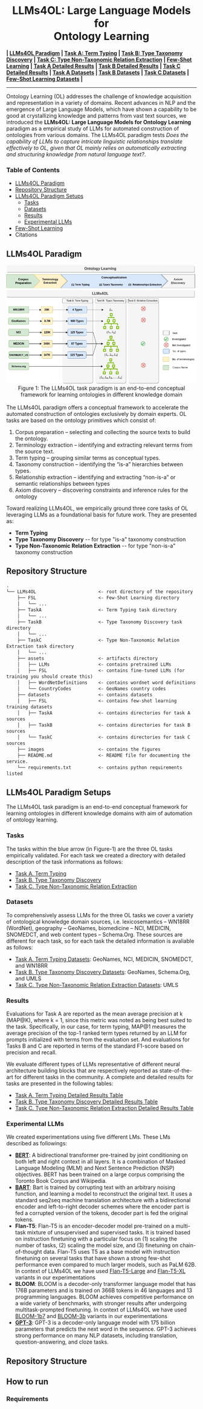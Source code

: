
<h1 align="center">LLMs4OL: Large Language Models for <br> Ontology Learning 
</h1>

**| [LLMs4OL Paradigm](./README.md#llms4ol-paradigm) | [Task A: Term Typing](./TaskA/README.md) | [Task B: Type Taxonomy Discovery](./TaskB/README.md) | [Task C: Type Non-Taxonomic Relation Extraction](./TaskC/README.md) | [Few-Shot Learning](./FSL/README.md) | [Task A Detailed Results](./TaskA/results/readme.md) | [Task B Detailed Results](./TaskB/results/readme.md) | [Task C Detailed Results](./TaskC/results/readme.md) | [Task A Datasets](./datasets/TaskA/README.md) | [Task B Datasets](./datasets/TaskB/README.md) | [Task C Datasets](./datasets/TaskC/README.md) | [Few-Shot Learning Datasets](./datasets/FSL/README.md) |**

--------------

Ontology Learning (OL) addresses the challenge of knowledge acquisition and representation  in a variety of domains. Recent advances in NLP and the emergence of Large Language Models, which have shown a capability to be good at crystallizing knowledge and patterns from vast text sources, we introduced the **LLMs4OL: Large Language Models for Ontology Learning** paradigm as a empirical study of LLMs for automated construction of ontologies from various domains.  The LLMs4OL paradigm tests *Does the capability of LLMs to capture intricate linguistic relationships translate effectively to OL, given that OL mainly relies on automatically extracting and structuring knowledge from natural language text?*.

### Table of Contents
- [LLMs4OL Paradigm](#llms4ol-paradigm)
- [Repository Structure](#repository-structure)
- [LLMs4OL Paradigm Setups](#llms4ol-paradigm-setups)
    - [Tasks](#tasks)
    - [Datasets](#datasets)
    - [Results](#results)
    - [Experimental LLMs](#experimental-llms)
- [Few-Shot Learning](#few-shot-learning)
- Citations


## LLMs4OL Paradigm
<div align="center"><img src="images/LLMs4OL.jpg" /></div>
<div align="center">Figure 1: The LLMs4OL task paradigm is an end-to-end conceptual framework for learning ontologies in different knowledge domain</div>

<br>
The LLMs4OL paradigm offers a conceptual framework to accelerate the automated construction of ontologies exclusively by domain experts. OL tasks are based on the ontology primitives which consist of:

1. Corpus preparation – selecting and collecting the source texts to build the ontology. 
2. Terminology extraction – identifying and extracting relevant terms from the source text.
3. Term typing – grouping similar terms as conceptual types. 
4. Taxonomy construction – identifying the “is-a” hierarchies between types.
5. Relationship extraction – identifying and extracting “non-is-a” or semantic relationships between types
6. Axiom discovery – discovering constraints and inference rules for the ontology

Toward realizing LLMs4OL, we empirically ground three core tasks of OL leveraging LLMs as a foundational basis for future work. They are presented as:

- **Term Typing**
- **Type Taxonomy Discovery** -- for type "is-a" taxonomy construction
- **Type Non-Taxonomic Relation Extraction** -- for type "non-is-a" taxonomy construction

## Repository Structure
```
.
└── LLMs4OL                       <- root directory of the repository
    ├── FSL                       <- Few-Shot Learning directory
    │   └── ...
    ├── TaskA                     <- Term Typing task directory
    │   └── ...
    ├── TaskB                     <- Type Taxonomy Discovery task directory
    │   └── ...
    ├── TaskC                     <- Type Non-Taxonomic Relation Extraction task directory
    │   └── ...
    ├── assets                    <- artifacts directory 
    │   ├── LLMs                  <- contains pretrained LLMs
    │   ├── FSL                   <- contains fine-tuned LLMs (for training you should create this)
    │   ├── WordNetDefinitions    <- contains wordnet word definitions
    │   └── CountryCodes          <- GeoNames country codes
    ├── datasets                  <- contains datasets
    │   ├── FSL                   <- contains few-shot learning training datasets
    │   ├── TaskA                 <- contains directories for task A sources
    │   ├── TaskB                 <- contains directories for task B sources
    │   └── TaskC                 <- contains directories for task C sources
    ├── images                    <- contains the figures
    ├── README.md                 <- README file for documenting the service.
    └── requirements.txt          <- contains python requirements listed
```
## LLMs4OL Paradigm Setups

The LLMs4OL task paradigm is an end-to-end conceptual framework for learning ontologies in different knowledge domains with aim of automation of ontology learning. 

### Tasks

The tasks within the blue arrow (in Figure-1) are the three OL tasks empirically validated. For each task we created a directory with detailed description of the task informations as follows:

- [Task A. Term Typing](./TaskA/README.md) 
- [Task B. Type Taxonomy Discovery](./TaskB/README.md)
- [Task C. Type Non-Taxonomic Relation Extraction](./TaskC/README.md)

### Datasets
To comprehensively assess LLMs for the three OL tasks we cover a variety of ontological knowledge domain sources, i.e. lexicosemantics – WN18RR (WordNet), geography – GeoNames,
biomedicine – NCI, MEDICIN, SNOMEDCT, and web content types – Schema.Org. These sources are different for each task, so for each task the detailed information is avaliable as follows:

- [Task A. Term Typing Datasets](./datasets/TaskA/README.md): GeoNames, NCI, MEDICIN, SNOMEDCT, and WN18RR
- [Task B. Type Taxonomy Discovery Datasets](./datasets/TaskB/README.md): GeoNames, Schema.Org, and UMLS
- [Task C. Type Non-Taxonomic Relation Extraction Datasets](./datasets/TaskC/README.md): UMLS


### Results

Evaluations for Task A are reported as the mean average precision at k (MAP@K), where k = 1, since this metric was noted as being best suited to the task. Specifically, in our case, for term typing, MAP@1 measures the average precision of the top-1 ranked term types returned by an LLM for prompts initialized with terms from the evaluation set. And evaluations for Tasks B and
C are reported in terms of the standard F1-score based on precision and recall.

We evaluate different types of LLMs representative of different neural architecture building blocks that are respectively reported as state-of-the-art for different tasks in the community. A complete and detailed results for tasks are presented in the following tables:

- [Task A. Term Typing Detailed Results Table](./TaskA/results/readme.md) 
- [Task B. Type Taxonomy Discovery Detailed Results Table](./TaskB/results/readme.md) 
- [Task C. Type Non-Taxonomic Relation Extraction Detailed Results Table](./TaskC/results/readme.md)

### Experimental LLMs

We created experimentations using five different LMs. These LMs described as followings:
- **[BERT](https://huggingface.co/bert-large-uncased)**: A bidirectional transformer pre-trained by joint conditioning on both left and right context in all layers. It is a combination of Masked Language Modeling (MLM) and Next Sentence Prediction (NSP) objectives. BERT has been trained on a large corpus comprising the Toronto Book Corpus and Wikipedia.
- **[BART](https://huggingface.co/facebook/bart-large)**: Bart is trained by corrupting text with an arbitrary noising function, and learning a model to reconstruct the original text. It uses a standard seq2seq machine translation architecture with a bidirectional encoder and left-to-right decoder schemes where the encoder part is fed a corrupted version of the tokens, decoder part is fed the original tokens.
- **Flan-T5**: Flan-T5 is an encoder-decoder model pre-trained on a multi-task mixture of unsupervised and supervised tasks. It is trained based on instruction finetuning with a particular focus on (1) scaling the number of tasks, (2) scaling the model size, and (3) finetuning on chain-of-thought data. Flan-T5 uses T5 as a base model with instruction finetuning on several tasks that have shown a strong few-shot performance even compared to much larger models, such as PaLM 62B. In context of LLMs4OL we have used [Flan-T5-Large](https://huggingface.co/google/flan-t5-large) and [Flan-T5-XL](https://huggingface.co/google/flan-t5-xl) variants in our experimentations
- **BLOOM**: BLOOM is a decoder-only transformer language model that has 176B parameters and is trained on 366B tokens in 46 languages and 13 programming languages. BLOOM achieves competitive performance on a wide variety of benchmarks, with stronger results after undergoing multitask-prompted finetuning. In context of LLMs4OL we have used [BLOOM-1b7](https://huggingface.co/bigscience/bloom-1b7) and [BLOOM-3b](https://huggingface.co/bigscience/bloomz-3b) variants in our experimentations
- **[GPT-3](https://platform.openai.com/docs/models/gpt-3)**: GPT-3 is a decoder-only language model with 175 billion parameters that predicts the next word in the sequence. GPT-3 achieves strong performance on many NLP datasets, including translation, question-answering, and cloze tasks. 


## Repository Structure



## How to run

### Requirements
